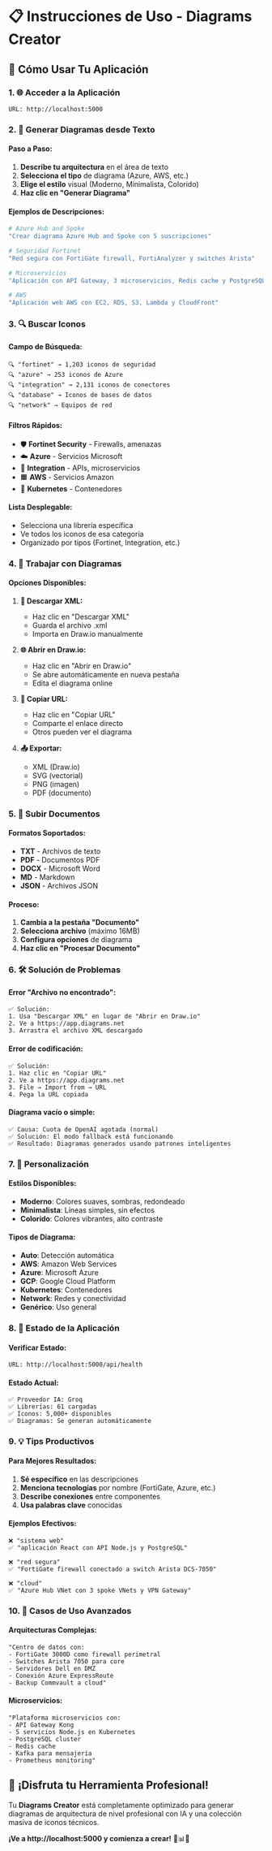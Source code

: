 # 📋 **Instrucciones de Uso - Diagrams Creator**

## 🎯 **Cómo Usar Tu Aplicación**

### **1. 🌐 Acceder a la Aplicación**
```
URL: http://localhost:5000
```

### **2. 📝 Generar Diagramas desde Texto**

#### **Paso a Paso:**
1. **Describe tu arquitectura** en el área de texto
2. **Selecciona el tipo** de diagrama (Azure, AWS, etc.)
3. **Elige el estilo** visual (Moderno, Minimalista, Colorido)
4. **Haz clic en "Generar Diagrama"**

#### **Ejemplos de Descripciones:**

```bash
# Azure Hub and Spoke
"Crear diagrama Azure Hub and Spoke con 5 suscripciones"

# Seguridad Fortinet
"Red segura con FortiGate firewall, FortiAnalyzer y switches Arista"

# Microservicios
"Aplicación con API Gateway, 3 microservicios, Redis cache y PostgreSQL"

# AWS
"Aplicación web AWS con EC2, RDS, S3, Lambda y CloudFront"
```

### **3. 🔍 Buscar Iconos**

#### **Campo de Búsqueda:**
```
🔍 "fortinet" → 1,203 iconos de seguridad
🔍 "azure" → 253 iconos de Azure
🔍 "integration" → 2,131 iconos de conectores
🔍 "database" → Iconos de bases de datos
🔍 "network" → Equipos de red
```

#### **Filtros Rápidos:**
- 🛡️ **Fortinet Security** - Firewalls, amenazas
- ☁️ **Azure** - Servicios Microsoft
- 🔗 **Integration** - APIs, microservicios
- 🟧 **AWS** - Servicios Amazon
- 🐳 **Kubernetes** - Contenedores

#### **Lista Desplegable:**
- Selecciona una librería específica
- Ve todos los iconos de esa categoría
- Organizado por tipos (Fortinet, Integration, etc.)

### **4. 💾 Trabajar con Diagramas**

#### **Opciones Disponibles:**

1. **📱 Descargar XML:**
   - Haz clic en "Descargar XML"
   - Guarda el archivo .xml
   - Importa en Draw.io manualmente

2. **🌐 Abrir en Draw.io:**
   - Haz clic en "Abrir en Draw.io"
   - Se abre automáticamente en nueva pestaña
   - Edita el diagrama online

3. **🔗 Copiar URL:**
   - Haz clic en "Copiar URL"
   - Comparte el enlace directo
   - Otros pueden ver el diagrama

4. **📤 Exportar:**
   - XML (Draw.io)
   - SVG (vectorial)
   - PNG (imagen)
   - PDF (documento)

### **5. 📄 Subir Documentos**

#### **Formatos Soportados:**
- **TXT** - Archivos de texto
- **PDF** - Documentos PDF
- **DOCX** - Microsoft Word
- **MD** - Markdown
- **JSON** - Archivos JSON

#### **Proceso:**
1. **Cambia a la pestaña "Documento"**
2. **Selecciona archivo** (máximo 16MB)
3. **Configura opciones** de diagrama
4. **Haz clic en "Procesar Documento"**

### **6. 🛠️ Solución de Problemas**

#### **Error "Archivo no encontrado":**
```
✅ Solución:
1. Usa "Descargar XML" en lugar de "Abrir en Draw.io"
2. Ve a https://app.diagrams.net
3. Arrastra el archivo XML descargado
```

#### **Error de codificación:**
```
✅ Solución:
1. Haz clic en "Copiar URL"
2. Ve a https://app.diagrams.net
3. File → Import from → URL
4. Pega la URL copiada
```

#### **Diagrama vacío o simple:**
```
✅ Causa: Cuota de OpenAI agotada (normal)
✅ Solución: El modo fallback está funcionando
✅ Resultado: Diagramas generados usando patrones inteligentes
```

### **7. 🎨 Personalización**

#### **Estilos Disponibles:**
- **Moderno**: Colores suaves, sombras, redondeado
- **Minimalista**: Líneas simples, sin efectos
- **Colorido**: Colores vibrantes, alto contraste

#### **Tipos de Diagrama:**
- **Auto**: Detección automática
- **AWS**: Amazon Web Services
- **Azure**: Microsoft Azure
- **GCP**: Google Cloud Platform
- **Kubernetes**: Contenedores
- **Network**: Redes y conectividad
- **Genérico**: Uso general

### **8. 🔧 Estado de la Aplicación**

#### **Verificar Estado:**
```
URL: http://localhost:5000/api/health
```

#### **Estado Actual:**
```
✅ Proveedor IA: Groq
✅ Librerías: 61 cargadas
✅ Iconos: 5,000+ disponibles
✅ Diagramas: Se generan automáticamente
```

### **9. 💡 Tips Productivos**

#### **Para Mejores Resultados:**
1. **Sé específico** en las descripciones
2. **Menciona tecnologías** por nombre (FortiGate, Azure, etc.)
3. **Describe conexiones** entre componentes
4. **Usa palabras clave** conocidas

#### **Ejemplos Efectivos:**
```
❌ "sistema web"
✅ "aplicación React con API Node.js y PostgreSQL"

❌ "red segura"  
✅ "FortiGate firewall conectado a switch Arista DCS-7050"

❌ "cloud"
✅ "Azure Hub VNet con 3 spoke VNets y VPN Gateway"
```

### **10. 🚀 Casos de Uso Avanzados**

#### **Arquitecturas Complejas:**
```
"Centro de datos con:
- FortiGate 3000D como firewall perimetral
- Switches Arista 7050 para core
- Servidores Dell en DMZ
- Conexión Azure ExpressRoute
- Backup Commvault a cloud"
```

#### **Microservicios:**
```
"Plataforma microservicios con:
- API Gateway Kong
- 5 servicios Node.js en Kubernetes
- PostgreSQL cluster
- Redis cache
- Kafka para mensajería
- Prometheus monitoring"
```

## 🎉 **¡Disfruta tu Herramienta Profesional!**

Tu **Diagrams Creator** está completamente optimizado para generar diagramas de arquitectura de nivel profesional con IA y una colección masiva de iconos técnicos.

**¡Ve a http://localhost:5000 y comienza a crear!** 🚀📊🎨
